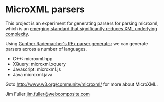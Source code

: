 # MicroXML parsers

This project is an experiment for generating parsers for parsing
microxml, which is an [emerging standard that significantly reduces XML
underlying complexity](http://www.w3.org/community/microxml).

Using [Gunther Rademacher's REx parser
generator](http://www.bottlecaps.de/rex/) we can generate parsers
across a number of languages.

* C++: microxml.hpp
* XQuery: microxml.xquery
* Javascript: microxml.js
* Java microxml.java


Goto http://www.w3.org/community/microxml/ for more about MicroXML.

Jim Fuller
jim.fuller@webcomposite.com
